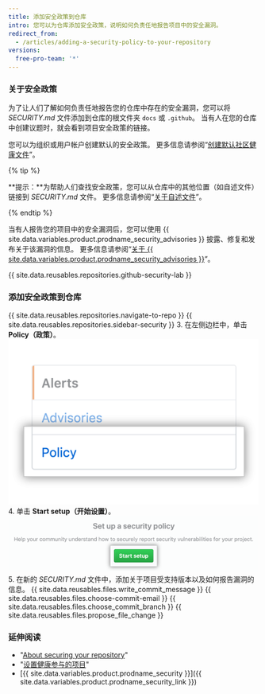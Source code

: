 ```yaml
---
title: 添加安全政策到仓库
intro: 您可以为仓库添加安全政策，说明如何负责任地报告项目中的安全漏洞。
redirect_from:
  - /articles/adding-a-security-policy-to-your-repository
versions:
  free-pro-team: '*'
---
```


### 关于安全政策

为了让人们了解如何负责任地报告您的仓库中存在的安全漏洞，您可以将 _SECURITY.md_ 文件添加到仓库的根文件夹 `docs` 或 `.github`。 当有人在您的仓库中创建议题时，就会看到项目安全政策的链接。

您可以为组织或用户帐户创建默认的安全政策。 更多信息请参阅“[创建默认社区健康文件](/github/building-a-strong-community/creating-a-default-community-health-file)”。

{% tip %}

**提示：**为帮助人们查找安全政策，您可以从仓库中的其他位置（如自述文件）链接到 _SECURITY.md_ 文件。 更多信息请参阅“[关于自述文件](/articles/about-readmes)”。

{% endtip %}

当有人报告您的项目中的安全漏洞后，您可以使用 {{ site.data.variables.product.prodname_security_advisories }} 披露、修复和发布关于该漏洞的信息。 更多信息请参阅“[关于 {{ site.data.variables.product.prodname_security_advisories }}](/github/managing-security-vulnerabilities/about-github-security-advisories)”。

{{ site.data.reusables.repositories.github-security-lab }}

### 添加安全政策到仓库

{{ site.data.reusables.repositories.navigate-to-repo }}
{{ site.data.reusables.repositories.sidebar-security }}
3. 在左侧边栏中，单击 **Policy（政策）**。 ![政策选项卡](/assets/images/help/security/policy-tab.png)
4. 单击 **Start setup（开始设置）**。 ![开始设置按钮](/assets/images/help/security/start-setup-policy-button.png)
5. 在新的 _SECURITY.md_ 文件中，添加关于项目受支持版本以及如何报告漏洞的信息。
{{ site.data.reusables.files.write_commit_message }}
{{ site.data.reusables.files.choose-commit-email }}
{{ site.data.reusables.files.choose_commit_branch }}
{{ site.data.reusables.files.propose_file_change }}

### 延伸阅读

- "[About securing your repository](/github/administering-a-repository/about-securing-your-repository)"
- "[设置健康参与的项目](/github/building-a-strong-community/setting-up-your-project-for-healthy-contributions)"
- [{{ site.data.variables.product.prodname_security }}]({{ site.data.variables.product.prodname_security_link }})

